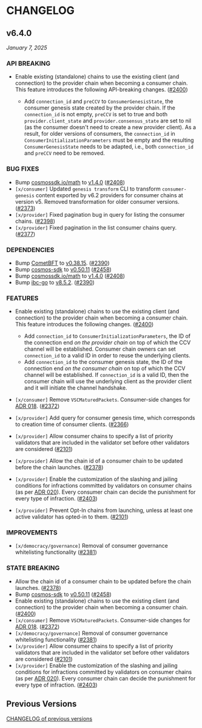 # CHANGELOG

## v6.4.0

*January 7, 2025*

### API BREAKING

- Enable existing (standalone) chains to use the existing client (and connection)
  to the provider chain when becoming a consumer chain. This feature introduces 
  the following API-breaking changes.
  ([\#2400](https://github.com/cosmos/interchain-security/pull/2400))
  
  - Add `connection_id` and `preCCV` to `ConsumerGenesisState`, the consumer 
  genesis state created by the provider chain. If the `connection_id` is not empty,
  `preCCV` is set to true and both `provider.client_state` and `provider.consensus_state`
  are set to nil (as the consumer doesn't need to create a new provider client).
  As a result, for older versions of consumers, the `connection_id` in 
  `ConsumerInitializationParameters` must be empty and the resulting `ConsumerGenesisState`
  needs to be adapted, i.e., both `connection_id` and `preCCV` need to be removed. 

### BUG FIXES

- Bump [cosmossdk.io/math](https://github.com/cosmos/cosmos-sdk/tree/main/math) to
  [v1.4.0](https://github.com/cosmos/cosmos-sdk/tree/math/v1.4.0)
  ([\#2408](https://github.com/cosmos/gaia/pull/2408))
- `[x/consumer]` Updated `genesis transform` CLI to transform `consumer-genesis` content exported by v6.2 providers for consumer chains at version v5. Removed transformation for older consumer versions.
  ([\#2373](https://github.com/cosmos/interchain-security/pull/2373))
- `[x/provider]` Fixed pagination bug in query for listing the consumer chains.
  ([\#2398](https://github.com/cosmos/interchain-security/pull/2398))
- `[x/provider]` Fixed pagination in the list consumer chains query.
  ([\#2377](https://github.com/cosmos/interchain-security/pull/2377))

### DEPENDENCIES

- Bump [CometBFT](https://github.com/cometbft/cometbft) to
  [v0.38.15](https://github.com/cometbft/cometbft/releases/tag/v0.38.15).
  ([\#2390](https://github.com/cosmos/interchain-security/pull/2390))
- Bump [cosmos-sdk](https://github.com/cosmos/cosmos-sdk) to
  [v0.50.11](https://github.com/cosmos/cosmos-sdk/releases/tag/v0.50.11)
  ([\#2458](https://github.com/cosmos/interchain-security/pull/2458))
- Bump [cosmossdk.io/math](https://github.com/cosmos/cosmos-sdk/tree/main/math) to
  [v1.4.0](https://github.com/cosmos/cosmos-sdk/tree/math/v1.4.0)
  ([\#2408](https://github.com/cosmos/gaia/pull/2408))
- Bump [ibc-go](https://github.com/cosmos/ibc-go) to
  [v8.5.2](https://github.com/cosmos/ibc-go/releases/tag/v8.5.2).
  ([\#2390](https://github.com/cosmos/interchain-security/pull/2390))

### FEATURES

- Enable existing (standalone) chains to use the existing client (and connection)
  to the provider chain when becoming a consumer chain. This feature introduces 
  the following changes.
  ([\#2400](https://github.com/cosmos/interchain-security/pull/2400))
  
  - Add `connection_id` to `ConsumerInitializationParameters`, the ID of 
  the connection end _on the provider chain_ on top of which the CCV channel will 
  be established. Consumer chain owners can set `connection_id` to a valid ID in 
  order to reuse the underlying clients.
  - Add `connection_id` to the consumer genesis state, the ID of the connection 
  end _on the consumer chain_ on top of which the CCV channel will be established.
  If `connection_id` is a valid ID, then the consumer chain will use the underlying 
  client as the provider client and it will initiate the channel handshake.
- `[x/consumer]` Remove `VSCMaturedPackets`. Consumer-side changes for [ADR 018](https://cosmos.github.io/interchain-security/adrs/adr-018-remove-vscmatured#consumer-changes-r2).
  ([\#2372](https://github.com/cosmos/interchain-security/pull/2372))
- `[x/provider]` Add query for consumer genesis time,
 which corresponds to creation time of consumer clients.
([\#2366](https://github.com/cosmos/interchain-security/pull/2366))
- `[x/provider]` Allow consumer chains to specify a list of priority validators that are included in the validator set before other validators are considered
  ([\#2101](https://github.com/cosmos/interchain-security/pull/2101))
- `[x/provider]` Allow the chain id of a consumer chain to be updated before the chain
  launches. ([\#2378](https://github.com/cosmos/interchain-security/pull/2378))
- `[x/provider]` Enable the customization of the slashing and jailing conditions 
  for infractions committed by validators on consumer chains (as per 
  [ADR 020](https://cosmos.github.io/interchain-security/adrs/adr-020-cutomizable_slashing_and_jailing)). 
  Every consumer chain can decide the punishment for every type of infraction.
  ([\#2403](https://github.com/cosmos/interchain-security/pull/2403))
- `[x/provider]` Prevent Opt-In chains from launching, unless at least one active validator has opted-in to them.
  ([\#2101](https://github.com/cosmos/interchain-security/pull/2399))

### IMPROVEMENTS

- `[x/democracy/governance]` Removal of consumer governance whitelisting functionality
  ([\#2381](https://github.com/cosmos/interchain-security/pull/2381))

### STATE BREAKING

- Allow the chain id of a consumer chain to be updated before the chain
  launches. ([\#2378](https://github.com/cosmos/interchain-security/pull/2378))
- Bump [cosmos-sdk](https://github.com/cosmos/cosmos-sdk) to
  [v0.50.11](https://github.com/cosmos/cosmos-sdk/releases/tag/v0.50.11)
  ([\#2458](https://github.com/cosmos/interchain-security/pull/2458))
- Enable existing (standalone) chains to use the existing client (and connection)
  to the provider chain when becoming a consumer chain.
  ([\#2400](https://github.com/cosmos/interchain-security/pull/2400))
- `[x/consumer]` Remove `VSCMaturedPackets`. Consumer-side changes for [ADR 018](https://cosmos.github.io/interchain-security/adrs/adr-018-remove-vscmatured#consumer-changes-r2).
  ([\#2372](https://github.com/cosmos/interchain-security/pull/2372))
- `[x/democracy/governance]` Removal of consumer governance whitelisting functionality
  ([\#2381](https://github.com/cosmos/interchain-security/pull/2381))
- `[x/provider]` Allow consumer chains to specify a list of priority validators that are included in the validator set before other validators are considered
  ([\#2101](https://github.com/cosmos/interchain-security/pull/2101))
- `[x/provider]` Enable the customization of the slashing and jailing conditions 
  for infractions committed by validators on consumer chains (as per 
  [ADR 020](https://cosmos.github.io/interchain-security/adrs/adr-020-cutomizable_slashing_and_jailing)). 
  Every consumer chain can decide the punishment for every type of infraction.
  ([\#2403](https://github.com/cosmos/interchain-security/pull/2403))

## Previous Versions

[CHANGELOG of previous versions](https://github.com/cosmos/interchain-security/blob/main/CHANGELOG.md)

